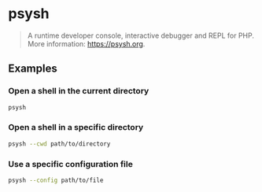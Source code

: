 # psysh

> A runtime developer console, interactive debugger and REPL for PHP. More information: <https://psysh.org>.

## Examples

### Open a shell in the current directory

```bash
psysh
```

### Open a shell in a specific directory

```bash
psysh --cwd path/to/directory
```

### Use a specific configuration file

```bash
psysh --config path/to/file
```
